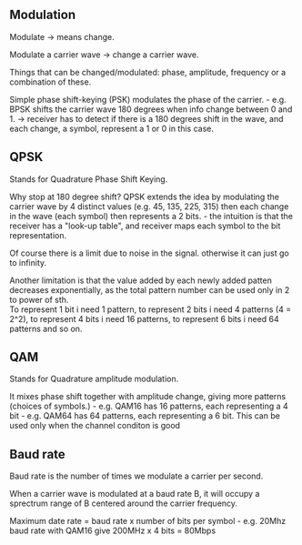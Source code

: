 Modulation
--------------

Modulate -> means change.

Modulate a carrier wave -> change a carrier wave.

Things that can be changed/modulated: phase, amplitude, frequency or a combination of these.

Simple phase shift-keying (PSK) modulates the phase of the carrier. 
	- e.g. BPSK shifts the carrier wave 180 degrees when info change between 0 and 1. -> receiver has to detect if there is a 180 degrees shift in the wave, and each change, a symbol, represent a 1 or 0 in this case.

QPSK
---------------

Stands for Quadrature Phase Shift Keying.

Why stop at 180 degree shift? QPSK extends the idea by modulating the carrier wave by 4 distinct values (e.g. 45, 135, 225, 315) then each change in the wave (each symbol) then represents a 2 bits.
	- the intuition is that the receiver has a "look-up table", and receiver maps each symbol to the bit representation.

Of course there is a limit due to noise in the signal. otherwise it can just go to infinity.

Another limitation is that the value added by each newly added patten decreases exponentially, as the total pattern number can be used only in 2 to power of sth.  
To represent 1 bit i need 1 pattern, to represent 2 bits i need 4 patterns (4 = 2^2), to represent 4 bits i need 16 patterns, to represent 6 bits i need 64 patterns and so on.   

QAM
---------------------

Stands for Quadrature amplitude modulation.

It mixes phase shift together with amplitude change, giving more patterns (choices of symbols.)
	- e.g. QAM16 has 16 patterns, each representing a 4 bit 
	- e.g. QAM64 has 64 patterns, each representing a 6 bit. This can be used only when the channel conditon is good

Baud rate
-----------------------

Baud rate is the number of times we modulate a carrier per second.

When a carrier wave is modulated at a baud rate B, it will occupy a sprectrum range of B centered around the carrier frequency.

Maximum date rate = baud rate x number of bits per symbol
	- e.g. 20Mhz baud rate with QAM16 give 200MHz x 4 bits = 80Mbps
